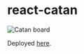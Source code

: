 # react-catan
![Catan board](https://i.imgur.com/Io889rm.png)

Deployed [here](http://catan-map.surge.sh).